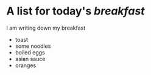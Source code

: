# A list for today's *breakfast*

I am writing down my breakfast
- toast
- some noodles
- boiled eggs
- asian sauce
- oranges
